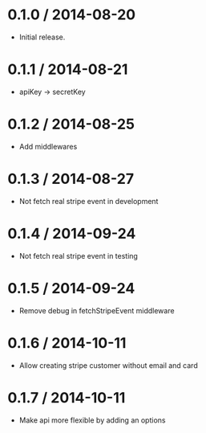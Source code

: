 
0.1.0 / 2014-08-20
==================

 * Initial release.

0.1.1 / 2014-08-21
==================

 * apiKey -> secretKey

0.1.2 / 2014-08-25
==================

 * Add middlewares

0.1.3 / 2014-08-27
==================

 * Not fetch real stripe event in development

0.1.4 / 2014-09-24
==================

  * Not fetch real stripe event in testing

0.1.5 / 2014-09-24
==================

 * Remove debug in fetchStripeEvent middleware

0.1.6 / 2014-10-11
==================

  * Allow creating stripe customer without email and card

0.1.7 / 2014-10-11
==================

  * Make api more flexible by adding an options
